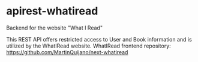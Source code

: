# apirest-whatiread
Backend for the website "What I Read"

This REST API offers restricted access to User and Book information and is utilized by the WhatIRead website.
WhatIRead frontend repository: https://github.com/MartinQuijano/next-whatiread
